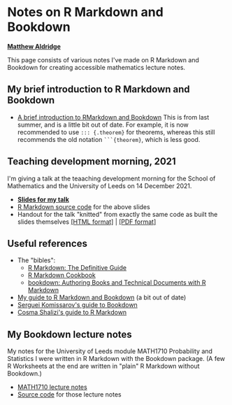 # Notes on R Markdown and Bookdown

**[Matthew Aldridge](https://mpaldridge.github.io)**

This page consists of various notes I've made on R Markdown and Bookdown for creating accessible mathematics lecture notes.

## My  brief introduction to R Markdown and Bookdown

* [A brief introduction to RMarkdown and Bookdown](https://mpaldridge.github.io/rmarkdown-bookdown/) This is from last summer, and is a little bit out of date. For example, it is now recommended to use `::: {.theorem}` for theorems, whereas this still recommends the old notation ` ```{theorem} `, which is less good.

## Teaching development morning, 2021

I'm giving a talk at the teaaching development morning for the School of Mathematics and the University of Leeds on 14 December 2021.

* **[Slides for my talk](rmarkdown-slides.html)**
* [R Markdown source code](https://github.com/mpaldridge/rmarkdown/blob/main/rmarkdown-slides.Rmd) for the above slides
* Handout for the talk "knitted" from exactly the same code as built the slides themselves [[HTML format]](rmarkdown-handout.html) | [[PDF format]](rmarkdown-handout.pdf)

## Useful references

- The "bibles":
  - [R Markdown: The Definitive Guide](https://bookdown.org/yihui/rmarkdown/)
  - [R Markdown Cookbook](https://bookdown.org/yihui/rmarkdown-cookbook/)
  - [bookdown: Authoring Books and Technical Documents with R Markdown](https://bookdown.org/yihui/bookdown/)
- [My guide to R Markdown and Bookdown](https://mpaldridge.github.io/rmarkdown-bookdown/) (a bit out of date)
- [Serguei Komissarov's guide to Bookdown](https://minerva.leeds.ac.uk/bbcswebdav/courses/201920_5685_MATH2620/BB-Guide/index.html)
- [Cosma Shalizi's guide to R Markdown](http://www.stat.cmu.edu/~cshalizi/rmarkdown/)

## My Bookdown lecture notes

My notes for the University of Leeds module MATH1710 Probability and Statistics I were written in R Markdown with the Bookdown package. (A few R Worksheets at the end are written in "plain" R Markdown without Bookdown.)

- [MATH1710 lecture notes](https://mpaldridge.github.io/math1710/index.html)
- [Source code](https://github.com/mpaldridge/math1710) for those lecture notes

